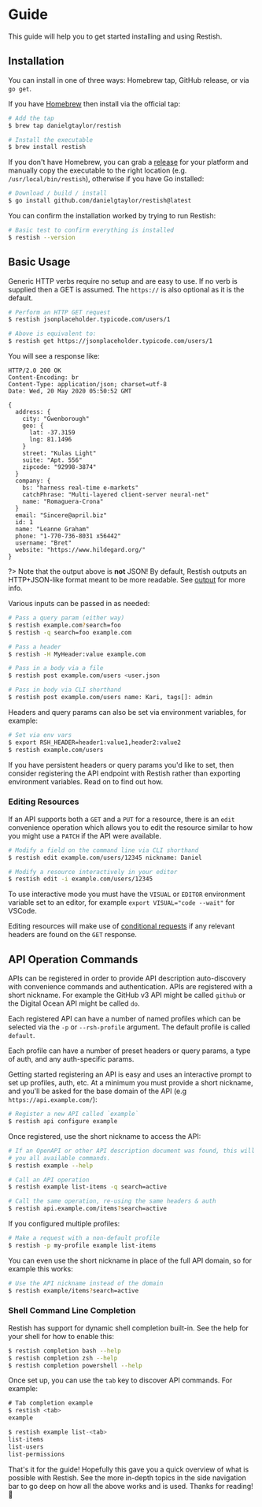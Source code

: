 # Guide

This guide will help you to get started installing and using Restish.

## Installation

You can install in one of three ways: Homebrew tap, GitHub release, or via `go get`.

If you have [Homebrew](https://brew.sh/) then install via the official tap:

```bash
# Add the tap
$ brew tap danielgtaylor/restish

# Install the executable
$ brew install restish
```

If you don't have Homebrew, you can grab a [release](https://github.com/danielgtaylor/restish/releases) for your platform and manually copy the executable to the right location (e.g. `/usr/local/bin/restish`), otherwise if you have Go installed:

```bash
# Download / build / install
$ go install github.com/danielgtaylor/restish@latest
```

You can confirm the installation worked by trying to run Restish:

```bash
# Basic test to confirm everything is installed
$ restish --version
```

## Basic Usage

Generic HTTP verbs require no setup and are easy to use. If no verb is supplied then a GET is assumed. The `https://` is also optional as it is the default.

```bash
# Perform an HTTP GET request
$ restish jsonplaceholder.typicode.com/users/1

# Above is equivalent to:
$ restish get https://jsonplaceholder.typicode.com/users/1
```

You will see a response like:

```readable
HTTP/2.0 200 OK
Content-Encoding: br
Content-Type: application/json; charset=utf-8
Date: Wed, 20 May 2020 05:50:52 GMT

{
  address: {
    city: "Gwenborough"
    geo: {
      lat: -37.3159
      lng: 81.1496
    }
    street: "Kulas Light"
    suite: "Apt. 556"
    zipcode: "92998-3874"
  }
  company: {
    bs: "harness real-time e-markets"
    catchPhrase: "Multi-layered client-server neural-net"
    name: "Romaguera-Crona"
  }
  email: "Sincere@april.biz"
  id: 1
  name: "Leanne Graham"
  phone: "1-770-736-8031 x56442"
  username: "Bret"
  website: "https://www.hildegard.org/"
}
```

?> Note that the output above is **not** JSON! By default, Restish outputs an HTTP+JSON-like format meant to be more readable. See [output](/output.md) for more info.

Various inputs can be passed in as needed:

```bash
# Pass a query param (either way)
$ restish example.com?search=foo
$ restish -q search=foo example.com

# Pass a header
$ restish -H MyHeader:value example.com

# Pass in a body via a file
$ restish post example.com/users <user.json

# Pass in body via CLI shorthand
$ restish post example.com/users name: Kari, tags[]: admin
```

Headers and query params can also be set via environment variables, for example:

```bash
# Set via env vars
$ export RSH_HEADER=header1:value1,header2:value2
$ restish example.com/users
```

If you have persistent headers or query params you'd like to set, then consider registering the API endpoint with Restish rather than exporting environment variables. Read on to find out how.

### Editing Resources

If an API supports both a `GET` and a `PUT` for a resource, there is an `edit` convenience operation which allows you to edit the resource similar to how you might use a `PATCH` if the API were available.

```bash
# Modify a field on the command line via CLI shorthand
$ restish edit example.com/users/12345 nickname: Daniel

# Modify a resource interactively in your editor
$ restish edit -i example.com/users/12345
```

To use interactive mode you must have the `VISUAL` or `EDITOR` environment variable set to an editor, for example `export VISUAL="code --wait"` for VSCode.

Editing resources will make use of [conditional requests](https://developer.mozilla.org/en-US/docs/Web/HTTP/Conditional_requests) if any relevant headers are found on the `GET` response.

## API Operation Commands

APIs can be registered in order to provide API description auto-discovery with convenience commands and authentication. APIs are registered with a short nickname. For example the GitHub v3 API might be called `github` or the Digital Ocean API might be called `do`.

Each registered API can have a number of named profiles which can be selected via the `-p` or `--rsh-profile` argument. The default profile is called `default`.

Each profile can have a number of preset headers or query params, a type of auth, and any auth-specific params.

Getting started registering an API is easy and uses an interactive prompt to set up profiles, auth, etc. At a minimum you must provide a short nickname, and you'll be asked for the base domain of the API (e.g `https://api.example.com/`):

```bash
# Register a new API called `example`
$ restish api configure example
```

Once registered, use the short nickname to access the API:

```bash
# If an OpenAPI or other API description document was found, this will show
# you all available commands.
$ restish example --help

# Call an API operation
$ restish example list-items -q search=active

# Call the same operation, re-using the same headers & auth
$ restish api.example.com/items?search=active
```

If you configured multiple profiles:

```bash
# Make a request with a non-default profile
$ restish -p my-profile example list-items
```

You can even use the short nickname in place of the full API domain, so for example this works:

```bash
# Use the API nickname instead of the domain
$ restish example/items?search=active
```

### Shell Command Line Completion

Restish has support for dynamic shell completion built-in. See the help for your shell for how to enable this:

```bash
$ restish completion bash --help
$ restish completion zsh --help
$ restish completion powershell --help
```

Once set up, you can use the `tab` key to discover API commands. For example:

```go
# Tab completion example
$ restish <tab>
example

$ restish example list-<tab>
list-items
list-users
list-permissions
```

That's it for the guide! Hopefully this gave you a quick overview of what is possible with Restish. See the more in-depth topics in the side navigation bar to go deep on how all the above works and is used. Thanks for reading! :tada:
